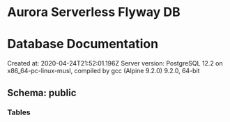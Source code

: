 # Aurora Serverless Flyway DB
# Database Documentation

Created at: 2020-04-24T21:52:01.196Z
Server version: PostgreSQL 12.2 on x86_64-pc-linux-musl, compiled by gcc (Alpine 9.2.0) 9.2.0, 64-bit
## Schema: public

### Tables
